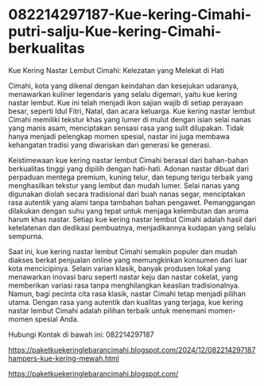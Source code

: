 # 082214297187-Kue-kering-Cimahi-putri-salju-Kue-kering-Cimahi-berkualitas
Kue Kering Nastar Lembut Cimahi: Kelezatan yang Melekat di Hati

Cimahi, kota yang dikenal dengan keindahan dan kesejukan udaranya, menawarkan kuliner legendaris yang selalu digemari, yaitu kue kering nastar lembut. Kue ini telah menjadi ikon sajian wajib di setiap perayaan besar, seperti Idul Fitri, Natal, dan acara keluarga. Kue kering nastar lembut Cimahi memiliki tekstur khas yang lumer di mulut dengan isian selai nanas yang manis asam, menciptakan sensasi rasa yang sulit dilupakan. Tidak hanya menjadi pelengkap momen spesial, nastar ini juga membawa kehangatan tradisi yang diwariskan dari generasi ke generasi.  

Keistimewaan kue kering nastar lembut Cimahi berasal dari bahan-bahan berkualitas tinggi yang dipilih dengan hati-hati. Adonan nastar dibuat dari perpaduan mentega premium, kuning telur, dan tepung terigu terbaik yang menghasilkan tekstur yang lembut dan mudah lumer. Selai nanas yang digunakan diolah secara tradisional dari buah nanas segar, menciptakan rasa autentik yang alami tanpa tambahan bahan pengawet. Pemanggangan dilakukan dengan suhu yang tepat untuk menjaga kelembutan dan aroma harum khas nastar. Setiap kue kering nastar lembut Cimahi adalah hasil dari ketelatenan dan dedikasi pembuatnya, menjadikannya kudapan yang selalu sempurna.  

Saat ini, kue kering nastar lembut Cimahi semakin populer dan mudah diakses berkat penjualan online yang memungkinkan konsumen dari luar kota mencicipinya. Selain varian klasik, banyak produsen lokal yang menawarkan inovasi baru seperti nastar keju dan nastar cokelat, yang memberikan variasi rasa tanpa menghilangkan keaslian tradisionalnya. Namun, bagi pecinta cita rasa klasik, nastar Cimahi tetap menjadi pilihan utama. Dengan rasa yang autentik dan kualitas yang terjaga, kue kering nastar lembut Cimahi adalah pilihan terbaik untuk menemani momen-momen spesial Anda.  

Hubungi Kontak di bawah ini:
082214297187


https://paketkuekeringlebarancimahi.blogspot.com/2024/12/082214297187hampers-kue-kering-mewah.html



https://paketkuekeringlebarancimahi.blogspot.com/
